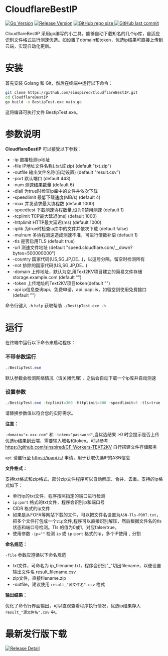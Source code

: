 # CloudflareBestIP

[![Go Version](https://img.shields.io/github/go-mod/go-version/sinspired/CloudflareBestIP?logo=go&label=Go)](https://github.com/sinspired/CloudflareBestIP)
[![Release Version](https://img.shields.io/github/v/release/sinspired/CloudflareBestIP?display_name=tag&logo=github&label=Release)](https://github.com/sinspired/CloudflareBestIP/releases/latest)
[![GitHub repo size](https://img.shields.io/github/repo-size/sinspired/CloudflareBestIP?logo=github)
](https://github.com/sinspired/CloudflareBestIP)
[![GitHub last commit](https://img.shields.io/github/last-commit/sinspired/CloudflareBestIP?logo=github&label=最后提交：)](ttps://github.com/sinspired/CloudflareBestIP)

CloudflareBestIP 采用go编写的小工具。能够自动下载知名的几个ip库，自适应识别文件格式进行测速优选。如设置了domain和token，优选ip结果可直接上传到云端，实现自动化更新。

# 安装

首先安装 Golang 和 Git，然后在终端中运行以下命令：

```bash
git clone https://github.com/sinspired/CloudflareBestIP.git
cd CloudflareBestIP
go build -o BestipTest.exe main.go
```

这将编译可执行文件 BestipTest.exe。

# 参数说明

**CloudflareBestIP** 可以接受以下参数：

* -ip 直接检测ip地址
* -file IP地址文件名称(*.txt或*.zip) (default "txt.zip")
* -outfile 输出文件名称(自动设置) (default "result.csv")
* -port 默认端口 (default 443)
* -num 测速结果数量 (default 6)
* -dlall 为true时检查ip库中的文件并依次下载
* -speedlimit 最低下载速度(MB/s) (default 4)
* -max 并发请求最大协程数 (default 1000)
* -speedtest 下载测速协程数量,设为0禁用测速 (default 1)
* -tcplimit TCP最大延迟(ms) (default 1000)
* -httplimit HTTP最大延迟(ms) (default 1000)
* -iplib 为true时检查ip库中的文件并依次下载 (default false)
* -mulnum 多协程测速造成测速不准，可进行倍数补偿 (default 1)
* -tls  是否启用TLS (default true)
* -url 测速文件地址 (default "speed.cloudflare.com/__down?bytes=500000000")
* -country 国家代码(US,SG,JP,DE...)，以逗号分隔，留空时检测所有
* -not 排除的国家代码(US,SG,JP,DE...)
* -domain 上传地址，默认为空,用Text2KV项目建立的简易文件存储storage.example.com (default "")
* -token 上传地址的Text2KV项目token(default "")
* -api ip信息查询api，免费申请，api.ipapi.is，如留空则使用免费接口 (default "")

命令行键入 `-h` `help` 获取帮助 `./BestipTest.exe -h`

# 运行

在终端中运行以下命令来启动程序：

### 不带参数运行

```powershell
./BestipTest.exe
```

默认参数会检测网络情况（请关闭代理），之后会自动下载一个ip库并自动测速

### 设置参数

```powershell
./BestipTest.exe -tcplimit=300 -httplimit=300 -speedlimit=5 -tls=true -port=443 -iplib=false -max=1000 -speedtest=5 -file="txt.zip" -outfile="result_源文件名.csv" -num=10 -dlall=false -countries="US,Sg,DE" -not="HK" -domain="" -token="" -api=""
```

请替换参数值以符合您的实际需求。

**注意：**

`-domain="x.xxx.com"` 和 `-token="password"`,当优选结果 >0 时会提示是否上传优选ip结果到云端，需要输入域名和token。可以参考<https://github.com/sinspired/CF-Workers-TEXT2KV> 自行搭建文件存储服务

`api` 请自行至 <https://ipapi.is/> 申请，用于获取优选IP的ASN信息

**文件格式：**

支持txt格式和zip格式，部分zip文件程序可以自动解压、合并、去重。支持的ip格式如下：

* 单行ip的txt文件，程序按照指定的端口进行检测
* `ip:port` 格式的txt文件，程序会识别ip和端口号
* CIDR 格式的ip文件
* 如果是从FOFA等网站下载的文件，可以把文件名设置为`ASN-Tls-PORT.txt`，把多个文件打包成一个`zip`文件,程序可以直接识别解压，然后根据文件名的tls状态和端口号检测。Tls 的值为0或1，对应false/true。
* 使用参数 `-ip=""` 检测 `ip` 或 `ip:port` 格式的ip，多个IP使用 `,` 分割

**命名规范：**

`-file` 参数应遵循以下命名规范

* txt文件，可命名为 ip_filename.txt，程序会识别"_"切出filename，以便设置输出文件名 result_filename.csv
* zip文件，直接filename.zip
* -outfile，建议使用 `result_"源文件名".csv` 格式

**输出结果：**

优化了命令行界面输出，可以直观查看程序执行情况，优选ip结果存入  `result_"源文件名".csv` 中。

# 最新发行版下载

[![Release Detail](https://img.shields.io/github/v/release/sinspired/CloudflareBestIP?sort=date&display_name=release&logo=github&label=Release)](https://github.com/sinspired/CloudflareBestIP/releases/latest)
